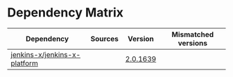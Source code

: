 # Dependency Matrix

Dependency | Sources | Version | Mismatched versions
---------- | ------- | ------- | -------------------
[jenkins-x/jenkins-x-platform](https://github.com/jenkins-x/jenkins-x-platform) |  | [2.0.1639](https://github.com/jenkins-x/jenkins-x-platform/releases/tag/v2.0.1639) | 

